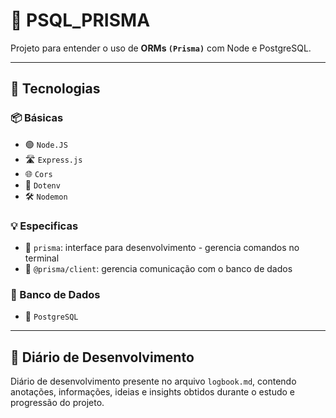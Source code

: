 # 🐘 PSQL_PRISMA

Projeto para entender o uso de **ORMs `(Prisma)`** com Node e PostgreSQL.

---

## 📝 Tecnologias

### 📦 Básicas

- 🟢 `Node.JS`
- 🛣️ `Express.js`
- 🌐 `Cors`
- 🔑 `Dotenv`
- 🛠️ `Nodemon`

### 💡 Especificas

- 💎 `prisma`: interface para desenvolvimento - gerencia comandos no terminal
- 🔮 `@prisma/client`: gerencia comunicação com o banco de dados

### 🧩 Banco de Dados

- 🐘 `PostgreSQL`

---

## 📓 Diário de Desenvolvimento

Diário de desenvolvimento presente no arquivo `logbook.md`, contendo anotações, informações, ideias e insights obtidos durante o estudo e progressão do projeto.